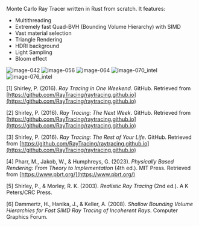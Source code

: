Monte Carlo Ray Tracer written in Rust from scratch. It features:
* Multithreading
* Extremely fast Quad-BVH (Bounding Volume Hierarchy) with SIMD
* Vast material selection
* Triangle Rendering
* HDRI background
* Light Sampling
* Bloom effect

![image-042](https://github.com/miguelggcc/raytracer/assets/100235899/855d7bf4-f269-4494-b6da-a60e0845e6dfc|width=320px)
![image-056](https://github.com/miguelggcc/raytracer/assets/100235899/6282162e-1635-43fb-a8ef-fed68a441835|width=320px)
![image-064](https://github.com/miguelggcc/raytracer/assets/100235899/6e131e57-a1b1-4f97-bbd3-514eca7e5ccf|width=320px)
![image-070_intel](https://github.com/miguelggcc/raytracer/assets/100235899/2010969b-3841-4551-abd2-a82f95d23ffa|width=320px)
![image-076_intel](https://github.com/miguelggcc/raytracer/assets/100235899/d63cc9bd-37f3-42f5-a664-60a6089ea59c|width=320px)



[1] Shirley, P. (2016). *Ray Tracing in One Weekend*. GitHub. Retrieved from [https://github.com/RayTracing/raytracing.github.io](https://github.com/RayTracing/raytracing.github.io)

[2] Shirley, P. (2016). *Ray Tracing: The Next Week*. GitHub. Retrieved from [https://github.com/RayTracing/raytracing.github.io](https://github.com/RayTracing/raytracing.github.io)

[3] Shirley, P. (2016). *Ray Tracing: The Rest of Your Life*. GitHub. Retrieved from [https://github.com/RayTracing/raytracing.github.io](https://github.com/RayTracing/raytracing.github.io)

[4] Pharr, M., Jakob, W., & Humphreys, G. (2023). *Physically Based Rendering: From Theory to Implementation* (4th ed.). MIT Press. Retrieved from [https://www.pbrt.org/](https://www.pbrt.org/)

[5] Shirley, P., & Morley, R. K. (2003). *Realistic Ray Tracing* (2nd ed.). A K Peters/CRC Press.

[6] Dammertz, H., Hanika, J., & Keller, A. (2008). *Shallow Bounding Volume Hierarchies for Fast SIMD Ray Tracing of Incoherent Rays*. Computer Graphics Forum.
